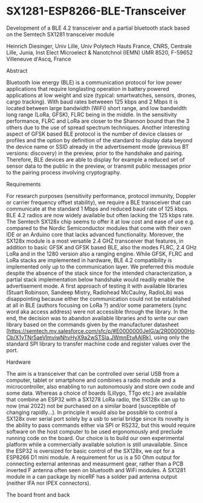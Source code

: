# SX1281-ESP8266-BLE-Transceiver

Development of a BLE 4.2 transceiver and a partial bluetooth stack based on the Semtech SX1281 transceiver module

Heinrich Diesinger, 
Univ Lille, Univ Polytech Hauts France, CNRS, Centrale Lille, Junia, Inst Elect Microelect & Nanotchnol (IEMN) UMR 8520, F-59652 Villeneuve d'Ascq, France

Abstract

Bluetooth low energy (BLE) is a communication protocol for low power applications that require longlasting operation in battery powered applications at low weight and size (typical: smartwatches, sensors, drones, cargo tracking). With baud rates betweeen 125 kbps and 2 Mbps it is located between large bandwidth (WiFi) short range, and low bandwidth long range (LoRa, GFSK), FLRC being in the middle. In the sensitivity performance, FLRC and LoRa are closer to the Shannon bound than the 3 others due to the use of spread spectrum techniques.
Another interesting aspect of GFSK based BLE protocol is the number of device classes or profiles and the option by definition of the standard to display data beyond the device name or SSID already in the advertisement mode (previous BT versions: discovery) in the preview, prior to the handshake and pairing. Therefore, BLE devices are able to display for example a reduced set of sensor data to the public in the preview, or transmit public messages prior to the pairing process involving cryptography.

Requirements

For research purposes (sensitivity performance, protocol immunity, Doppler or carrier frequency offset stability), we require a BLE transceiver that can communicate at the standard 1 Mbps and reduced baud rate of 125 kbps. BLE 4.2 radios are now widely available but often lacking the 125 kbps rate. The Semtech SX128x chip seems to offer it at low cost and ease of use e.g. compared to the Nordic Semiconductor modules that come with their own IDE or an Arduino core that lacks advanced functionality. Moreover, the SX128x module is a most versatile 2.4 GHZ transceiver  that features, in addition to basic GFSK and GFSK based BLE, also the modes FLRC, 2.4 GHz LoRa and in the 1280 version also a ranging engine. While GFSK, FLRC and LoRa stacks are implemented in hardware, BLE 4.2 compatibility is implemented only up to the communication layer.
We preferred this module despite the absence of the stack since for the intended characterization, a partial stack implementation below handshake would readily enable the advertisement mode. A first approach of testing it with available libraries (Stuart Robinson, Sandeep Mistry, Radiohead McCaulny, RadioLib) was disappointing because either the communication could not be established at all in BLE (authors focusing on LoRa ?) and/or some parameters (sync word aka access address) were not accessible through the library.
In the end, the decision was to abandon available libraries and to write our own library based on the commands given by the manufacturer datasheet [https://semtech.my.salesforce.com/sfc/p/#E0000000JelG/a/2R000000HoCb/X1yTNr5aeVlmviwNhvHyX9a2wSTSla.JWmnEtvAAlRk], using only the standard SPI library to transfer machine code and register values over the port.

Hardware

The aim is a transceiver that can be controlled over serial USB from a computer, tablet or smartphone and combines a radio module and a microcontroller, also enabling to run autonomously and store own code and some data. Whereas a choice of boards (Lillygo, TTgo etc.) are available that combine an ESP32 with a SX1278 LoRa radio, the SX128x can up to now (mai 2022) not be purchased on a similar board (susceptible of changing rapidly...). In principle it would also be possible to control a SX128x over serial port solely by a usb to serial bridge since its novelty is the ability to pass commands either via SPI or RS232, but this would require software on the host computer to be used ergonomously and preclude running code on the board. Our choice is to build our own experimental platform while a commercially available solution is still unavailable. Since the ESP32 is oversized for basic control of the SX128x, we opt for a ESP8266 D1 mini module. A requirement for us is a 50 Ohm output for connecting external antennas and measurment gear, rather than a PCB inverted F antenna often seen on bluetooth and WiFi modules. A SX1281 module in a can package by niceRF has a solder pad antenna output (neither IFA nor IPEX connectors).


The board front and back
